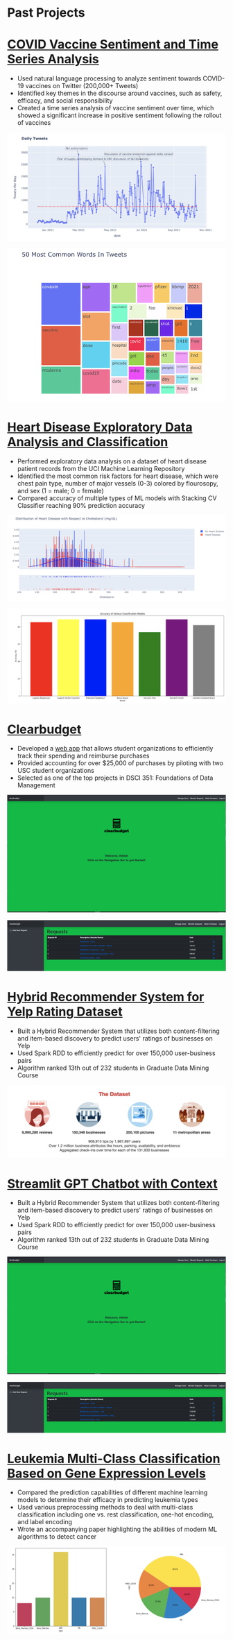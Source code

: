 # Past Projects  


# [COVID Vaccine Sentiment and Time Series Analysis](https://www.kaggle.com/code/hassanhshah/covid-vaccine-sentiment-and-time-series-analysis)
* Used natural language processing to analyze sentiment towards COVID-19 vaccines on Twitter (200,000+ Tweets)  
* Identified key themes in the discourse around vaccines, such as safety, efficacy, and social responsibility
* Created a time series analysis of vaccine sentiment over time, which showed a significant increase in positive sentiment following the rollout of vaccines  

![](/images/Time_Series.png)

![](/images/Common_Words.png)

# [Heart Disease Exploratory Data Analysis and Classification](https://www.kaggle.com/code/hassanhshah/heart-disease-eda-classification-90-accuracy)
* Performed exploratory data analysis on a dataset of heart disease patient records from the UCI Machine Learning Repository  
* Identified the most common risk factors for heart disease, which were chest pain type, number of major vessels (0-3) colored by flourosopy, and sex (1 = male; 0 = female)  
* Compared accuracy of multiple types of ML models with Stacking CV Classifier reaching 90% prediction accuracy  

![](/images/Cholesterol.png)

![](/images/Models.png)

# [Clearbudget](https://clearbudgets.com)
* Developed a [web app](https://github.com/hassanhshah/ClearBudget) that allows student organizations to efficiently track their spending and reimburse purchases  
* Provided accounting for over $25,000 of purchases by piloting with two USC student organizations  
* Selected as one of the top projects in DSCI 351: Foundations of Data Management  

![](/images/Main_Screen.png)

![](/images/Requests.png)

# [Hybrid Recommender System for Yelp Rating Dataset](https://github.com/hassanhshah/Hybrid_Recommender_System)
* Built a Hybrid Recommender System that utilizes both content-filtering and item-based discovery to predict users' ratings of businesses on Yelp
* Used Spark RDD to efficiently predict for over 150,000 user-business pairs
* Algorithm ranked 13th out of 232 students in Graduate Data Mining Course 

![](/images/Yelp.png)

# [Streamlit GPT Chatbot with Context](https://github.com/hassanhshah/Hybrid_Recommender_System)
* Built a Hybrid Recommender System that utilizes both content-filtering and item-based discovery to predict users' ratings of businesses on Yelp
* Used Spark RDD to efficiently predict for over 150,000 user-business pairs
* Algorithm ranked 13th out of 232 students in Graduate Data Mining Course 

![](/images/Main_Screen.png)

![](/images/Requests.png)

# [Leukemia Multi-Class Classification Based on Gene Expression Levels](https://github.com/hassanhshah/Leukemia_Classification)
* Compared the prediction capabilities of different machine learning models to determine their efficacy in predicting leukemia types  
* Used various preprocessing methods to deal with multi-class classification including one vs. rest classification, one-hot encoding, and label encoding 
* Wrote an accompanying paper highlighting the abilities of modern ML algorithms to detect cancer

![](/images/Leukemia.png)



